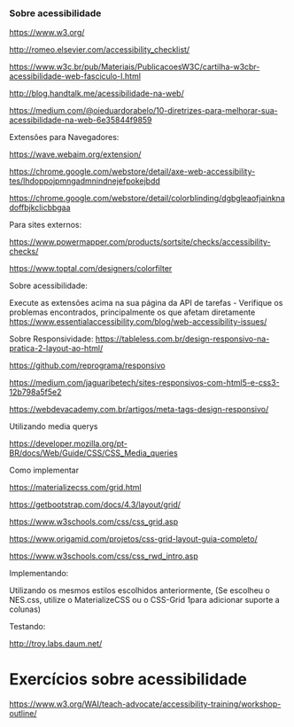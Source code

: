 ### Sobre acessibilidade
https://www.w3.org/

http://romeo.elsevier.com/accessibility_checklist/

https://www.w3c.br/pub/Materiais/PublicacoesW3C/cartilha-w3cbr-acessibilidade-web-fasciculo-I.html

http://blog.handtalk.me/acessibilidade-na-web/

https://medium.com/@oieduardorabelo/10-diretrizes-para-melhorar-sua-acessibilidade-na-web-6e35844f9859






Extensões para Navegadores:

https://wave.webaim.org/extension/

https://chrome.google.com/webstore/detail/axe-web-accessibility-tes/lhdoppojpmngadmnindnejefpokejbdd

https://chrome.google.com/webstore/detail/colorblinding/dgbgleaofjainknadoffbjkclicbbgaa





Para sites externos:

https://www.powermapper.com/products/sortsite/checks/accessibility-checks/

https://www.toptal.com/designers/colorfilter



Sobre acessibilidade: 

Execute as extensões acima na sua página da API de tarefas - Verifique os problemas encontrados, principalmente os que afetam diretamente 
https://www.essentialaccessibility.com/blog/web-accessibility-issues/




Sobre Responsividade:
https://tableless.com.br/design-responsivo-na-pratica-2-layout-ao-html/

https://github.com/reprograma/responsivo

https://medium.com/jaguaribetech/sites-responsivos-com-html5-e-css3-12b798a5f5e2

https://webdevacademy.com.br/artigos/meta-tags-design-responsivo/

Utilizando media querys

https://developer.mozilla.org/pt-BR/docs/Web/Guide/CSS/CSS_Media_queries





Como implementar

https://materializecss.com/grid.html

https://getbootstrap.com/docs/4.3/layout/grid/

https://www.w3schools.com/css/css_grid.asp

https://www.origamid.com/projetos/css-grid-layout-guia-completo/

https://www.w3schools.com/css/css_rwd_intro.asp


Implementando: 

Utilizando os mesmos estilos escolhidos anteriormente, (Se escolheu o NES.css, utilize o MaterializeCSS ou o CSS-Grid 1para adicionar suporte a colunas)

Testando: 

http://troy.labs.daum.net/


# Exercícios sobre acessibilidade

https://www.w3.org/WAI/teach-advocate/accessibility-training/workshop-outline/

